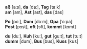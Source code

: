 **aß** [aːs], **da** [daː], **Tag** [taːk]  
**am** [am], **Ast** [ast], **das** [das]  
  
**Po** [poː], **Dom** [doːm], **Opa** [ˈoːpa]  
**Post** [pɔst], **oft** [ɔft], **kommt** [kɔmt]  
  
**du** [duː], **Kuh** [kuː], **gut** [ɡuːt], **tut** [tuːt]  
**dumm** [dʊm], **Bus** [bʊs], **Kuss** [kʊs]

